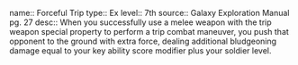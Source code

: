 name:: Forceful Trip 
type:: Ex
level:: 7th 
source:: Galaxy Exploration Manual pg. 27
desc:: When you successfully use a melee weapon with the trip weapon special property to perform a trip combat maneuver, you push that opponent to the ground with extra force, dealing additional bludgeoning damage equal to your key ability score modifier plus your soldier level.

